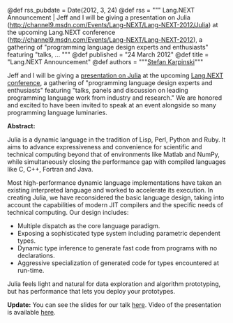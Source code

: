 @def rss_pubdate = Date(2012, 3, 24)
@def rss = """ Lang.NEXT Announcement | Jeff and I will be giving a presentation on Julia (http://channel9.msdn.com/Events/Lang-NEXT/Lang-NEXT-2012/Julia) at the upcoming Lang.NEXT conference (http://channel9.msdn.com/Events/Lang-NEXT/Lang-NEXT-2012), a gathering of "programming language design experts and enthusiasts" featuring "talks, ... """
@def published = "24 March 2012"
@def title = "Lang.NEXT Announcement"
@def authors = """<a href="http://karpinski.org/">Stefan Karpinski</a>"""  

Jeff and I will be giving a [presentation on Julia](http://channel9.msdn.com/Events/Lang-NEXT/Lang-NEXT-2012/Julia) at the upcoming [Lang.NEXT conference](http://channel9.msdn.com/Events/Lang-NEXT/Lang-NEXT-2012), a gathering of "programming language design experts and enthusiasts" featuring "talks, panels and discussion on leading programming language work from industry and research."
We are honored and excited to have been invited to speak at an event alongside so many programming language luminaries.

**Abstract:**

Julia is a dynamic language in the tradition of Lisp, Perl, Python and Ruby. It aims to advance  expressiveness and convenience for scientific and technical computing beyond that of environments like Matlab and NumPy, while simultaneously closing the performance gap with compiled languages like C, C++, Fortran and Java.

Most high-performance dynamic language implementations have taken an existing interpreted language and worked to accelerate its execution. In creating Julia, we have reconsidered the basic language design, taking into account the capabilities of modern JIT compilers and the specific needs of technical computing. Our design includes:

- Multiple dispatch as the core language paradigm.
- Exposing a sophisticated type system including parametric dependent types.
- Dynamic type inference to generate fast code from programs with no declarations.
- Aggressive specialization of generated code for types encountered at run-time.

Julia feels light and natural for data exploration and algorithm prototyping, but has performance that lets you deploy your prototypes.

**Update:** You can see the slides for our talk [here](https://julialang.org/images/lang.next.pdf). Video of the presentation is available [here](http://channel9.msdn.com/Events/Lang-NEXT/Lang-NEXT-2012/Julia).
